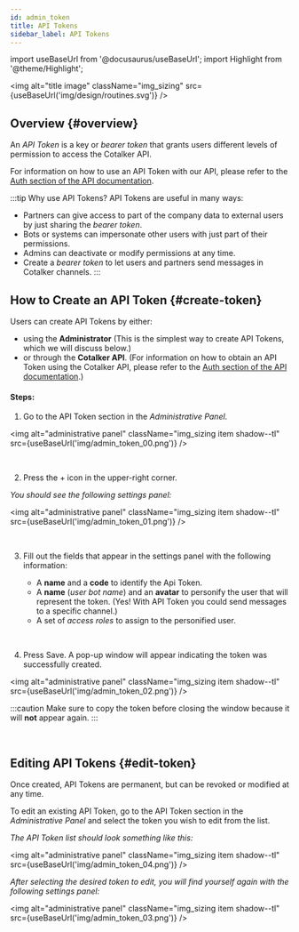 ```yaml
---
id: admin_token
title: API Tokens
sidebar_label: API Tokens
---
```

import useBaseUrl from '@docusaurus/useBaseUrl'; 
import Highlight from '@theme/Highlight';

<img alt="title image" className="img_sizing" src={useBaseUrl('img/design/routines.svg')} />
<br/>

## Overview {#overview}
An _API Token_ is a key or _bearer token_ that grants users different levels of permission to access the Cotalker API.

For information on how to use an API Token with our API, please refer to the [Auth section of the API documentation](/docs/documentation/api/auth#authorization).

:::tip Why use API Tokens?
API Tokens are useful in many ways:
- Partners can give access to part of the company data to external users by just sharing the _bearer token_.
- Bots or systems can impersonate other users with just part of their permissions.
- Admins can deactivate or modify permissions at any time.
- Create a _bearer token_ to let users and partners send messages in Cotalker channels.
:::

## How to Create an API Token {#create-token}

Users can create API Tokens by either:

- using the **Administrator** (This is the simplest way to create API Tokens, which we will discuss below.)
- or through the **Cotalker API**. (For information on how to obtain an API Token using the Cotalker API, please refer to the [Auth section of the API documentation](/docs/documentation/api/auth).)

#### Steps:

<div className="alert alert--secondary">

1. Go to the <span className="badge badge--primary">API Token</span> section in the _Administrative Panel_.

<img alt="administrative panel" className="img_sizing item shadow--tl" src={useBaseUrl('img/admin_token_00.png')} />
<br/>

</div>
<br/>

<div className="alert alert--secondary">

2. Press the <span className="badge badge--primary">+</span> icon in the upper-right corner.

  _You should see the following settings panel:_

<img alt="administrative panel" className="img_sizing item shadow--tl" src={useBaseUrl('img/admin_token_01.png')} />
<br/>

</div>
<br/>

<div className="alert alert--secondary">

3. Fill out the fields that appear in the settings panel with the following information:

    - A **name** and a **code** to identify the Api Token.
    - A **name** (_user bot name_) and an **avatar** to personify the user that will represent the token. (Yes! With API Token you could send messages to a specific channel.)
    - A set of _access roles_ to assign to the personified user.

</div>
<br/>

<div className="alert alert--secondary">

4. Press <span className="badge badge--primary">Save</span>. A pop-up window will appear indicating the token was successfully created.

<img alt="administrative panel" className="img_sizing item shadow--tl" src={useBaseUrl('img/admin_token_02.png')} />
<br/>

:::caution
Make sure to copy the token before closing the window because it will **not** appear again.
:::

</div>
<br/>

## Editing API Tokens {#edit-token}

Once created, API Tokens are permanent, but can be revoked or modified at any time.

To edit an existing API Token, go to the <span className="badge badge--primary">API Token</span> section in the _Administrative Panel_ and select the token you wish to edit from the list.

_The API Token list should look something like this:_

<img alt="administrative panel" className="img_sizing item shadow--tl" src={useBaseUrl('img/admin_token_04.png')} />
<br/>

_After selecting the desired token to edit, you will find yourself again with the following settings panel:_

<img alt="administrative panel" className="img_sizing item shadow--tl" src={useBaseUrl('img/admin_token_03.png')} />
<br/>